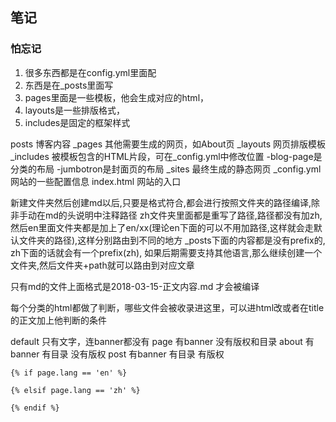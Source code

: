 ## 笔记
### 怕忘记
1. 很多东西都是在config.yml里面配
2. 东西是在_posts里面写
3. pages里面是一些模板，他会生成对应的html，
4. layouts是一些排版格式，
5. includes是固定的框架样式


posts 博客内容
_pages 其他需要生成的网页，如About页
_layouts 网页排版模板
_includes 被模板包含的HTML片段，可在_config.yml中修改位置
    -blog-page是分类的布局
    -jumbotron是封面页的布局
_sites 最终生成的静态网页
_config.yml 网站的一些配置信息
index.html 网站的入口

新建文件夹然后创建md以后,只要是格式符合,都会进行按照文件夹的路径编译,除非手动在md的头说明中注释路径
zh文件夹里面都是重写了路径,路径都没有加zh,然后en里面文件夹都是加上了en/xx(理论en下面的可以不用加路径,这样就会走默认文件夹的路径),这样分别路由到不同的地方
_posts下面的内容都是没有prefix的, zh下面的话就会有一个prefix(zh), 如果后期需要支持其他语言,那么继续创建一个文件夹,然后文件夹+path就可以路由到对应文章

只有md的文件上面格式是2018-03-15-正文内容.md 才会被编译

每个分类的html都做了判断，哪些文件会被收录进这里，可以进html改或者在title的正文加上他判断的条件

default 只有文字，连banner都没有
page 有banner 没有版权和目录
about 有banner 有目录 没有版权
post 有banner  有目录 有版权

```text
{% if page.lang == 'en' %}

{% elsif page.lang == 'zh' %}

{% endif %}
```